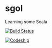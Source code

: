 sgol
====

Learning some Scala

[![Build Status](https://travis-ci.org/mkrogemann/sgol.png?branch=master)](https://travis-ci.org/mkrogemann/sgol)

[![Codeship](https://www.codeship.io/projects/6f343dd0-828d-0131-9d4e-36899b34a261/status)](https://www.codeship.io/projects/6f343dd0-828d-0131-9d4e-36899b34a261/status)

